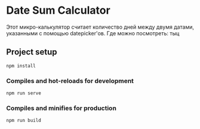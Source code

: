 # Date Sum Calculator

Этот микро-калькулятор считает количество дней между двумя датами, указанными с помощью datepicker'ов. 
Где можно посмотреть: тыц

## Project setup
```
npm install
```

### Compiles and hot-reloads for development
```
npm run serve
```

### Compiles and minifies for production
```
npm run build
```
